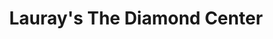 ---
title: "Lauray's The Diamond Center"
url: /hot-springs-national-park/laurays-the-diamond-center/
shop: jewelry
---